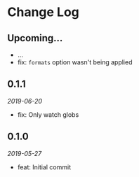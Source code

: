 # Change Log

## Upcoming...

- ... <!-- Add new lines here. Version number will be decided later -->
- fix: `formats` option wasn't being applied

## 0.1.1

_2019-06-20_

- fix: Only watch globs

## 0.1.0

_2019-05-27_

- feat: Initial commit
